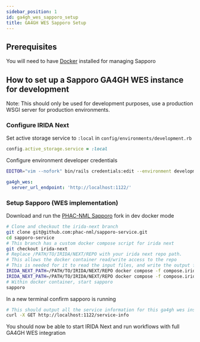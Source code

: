 ```yaml
---
sidebar_position: 1
id: ga4gh_wes_sapporo_setup
title: GA4GH WES Sapporo Setup
---
```


## Prerequisites

You will need to have [Docker](https://docs.docker.com/get-docker/) installed for managing Sapporo

## How to set up a Sapporo GA4GH WES instance for development

Note: This should only be used for development purposes, use a production WSGI server for production environments.

### Configure IRIDA Next

Set active storage service to `:local` in `config/environments/development.rb`

```ruby
config.active_storage.service = :local
```

Configure environment developer credentials

```bash
EDITOR="vim --nofork" bin/rails credentials:edit --environment development
```

```yml
ga4gh_wes:
  server_url_endpoint: 'http://localhost:1122/'
```

### Setup Sapporo (WES implementation)

Download and run the [PHAC-NML Sapporo](https://github.com/phac-nml/sapporo-service) fork in dev docker mode

```bash
# Clone and checkout the irida-next branch
git clone git@github.com:phac-nml/sapporo-service.git
cd sapporo-service
# This branch has a custom docker compose script for irida next
git checkout irida-next
# Replace /PATH/TO/IRIDA/NEXT/REPO with your irida next repo path.
# This allows the docker container read/write access to the repo
# This is needed for it to read the input files, and write the output files back to the blob directories
IRIDA_NEXT_PATH=/PATH/TO/IRIDA/NEXT/REPO docker compose -f compose.irida-next.yml up -d --build
IRIDA_NEXT_PATH=/PATH/TO/IRIDA/NEXT/REPO docker compose -f compose.irida-next.yml exec app bash
# Within docker container, start sapporo
sapporo
```

In a new terminal confirm sapporo is running

```bash
# This should output all the service information for this ga4gh wes instance
curl -X GET http://localhost:1122/service-info
```

You should now be able to start IRIDA Next and run workflows with full GA4GH WES integration
